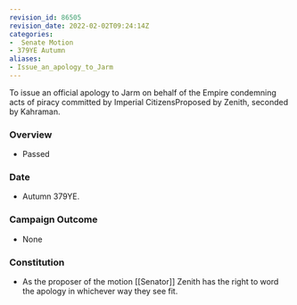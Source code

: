 ```yaml
---
revision_id: 86505
revision_date: 2022-02-02T09:24:14Z
categories:
-  Senate Motion
- 379YE Autumn
aliases:
- Issue_an_apology_to_Jarm
---
```


To issue an official apology to Jarm on behalf of the Empire condemning acts of piracy committed by Imperial CitizensProposed by Zenith, seconded by Kahraman. 

### Overview
* Passed

### Date
* Autumn 379YE.

### Campaign Outcome
* None

### Constitution
* As the proposer of the motion [[Senator]] Zenith has the right to word the apology in whichever way they see fit.


